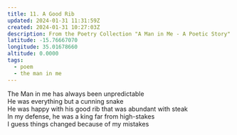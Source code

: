 ```yaml
---
title: 11. A Good Rib
updated: 2024-01-31 11:31:59Z
created: 2024-01-31 10:27:03Z
description: From the Poetry Collection "A Man in Me - A Poetic Story" by Maxwell Kapezi Jr.
latitude: -15.76667070
longitude: 35.01678660
altitude: 0.0000
tags:
  - poem
  - the man in me
---
```


The Man in me has always been unpredictable  
He was everything but a cunning snake  
He was happy with his good rib that was abundant with steak  
In my defense, he was a king far from high-stakes  
I guess things changed because of my mistakes

